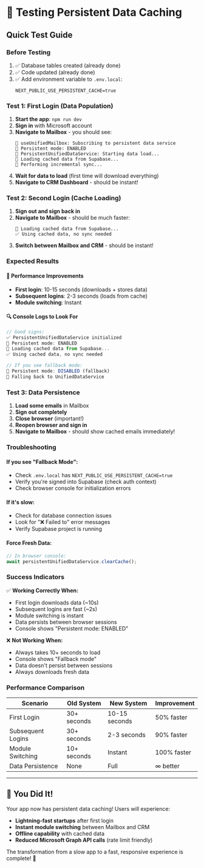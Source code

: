 # 🧪 Testing Persistent Data Caching

## Quick Test Guide

### **Before Testing**
1. ✅ Database tables created (already done)
2. ✅ Code updated (already done)  
3. ✅ Add environment variable to `.env.local`:
   ```
   NEXT_PUBLIC_USE_PERSISTENT_CACHE=true
   ```

### **Test 1: First Login (Data Population)**
1. **Start the app**: `npm run dev`
2. **Sign in** with Microsoft account
3. **Navigate to Mailbox** - you should see:
   ```
   📧 useUnifiedMailbox: Subscribing to persistent data service
   📧 Persistent mode: ENABLED
   🚀 PersistentUnifiedDataService: Starting data load...
   📂 Loading cached data from Supabase...
   🔄 Performing incremental sync...
   ```
4. **Wait for data to load** (first time will download everything)
5. **Navigate to CRM Dashboard** - should be instant!

### **Test 2: Second Login (Cache Loading)**
1. **Sign out and sign back in**
2. **Navigate to Mailbox** - should be much faster:
   ```
   📂 Loading cached data from Supabase...
   ✅ Using cached data, no sync needed
   ```
3. **Switch between Mailbox and CRM** - should be instant!

### **Expected Results**

#### **🚀 Performance Improvements**
- **First login**: 10-15 seconds (downloads + stores data)
- **Subsequent logins**: 2-3 seconds (loads from cache)
- **Module switching**: Instant

#### **🔍 Console Logs to Look For**
```javascript
// Good signs:
✅ PersistentUnifiedDataService initialized
📧 Persistent mode: ENABLED
📂 Loading cached data from Supabase...
✅ Using cached data, no sync needed

// If you see fallback mode:
📧 Persistent mode: DISABLED (fallback)
📡 Falling back to UnifiedDataService
```

### **Test 3: Data Persistence**
1. **Load some emails** in Mailbox
2. **Sign out completely** 
3. **Close browser** (important!)
4. **Reopen browser and sign in**
5. **Navigate to Mailbox** - should show cached emails immediately!

### **Troubleshooting**

#### **If you see "Fallback Mode":**
- Check `.env.local` has `NEXT_PUBLIC_USE_PERSISTENT_CACHE=true`
- Verify you're signed into Supabase (check auth context)
- Check browser console for initialization errors

#### **If it's slow:**
- Check for database connection issues
- Look for "❌ Failed to" error messages
- Verify Supabase project is running

#### **Force Fresh Data:**
```javascript
// In browser console:
await persistentUnifiedDataService.clearCache();
```

### **Success Indicators**

✅ **Working Correctly When:**
- First login downloads data (~10s)
- Subsequent logins are fast (~2s)  
- Module switching is instant
- Data persists between browser sessions
- Console shows "Persistent mode: ENABLED"

❌ **Not Working When:**
- Always takes 10+ seconds to load
- Console shows "Fallback mode" 
- Data doesn't persist between sessions
- Always downloads fresh data

### **Performance Comparison**

| Scenario | Old System | New System | Improvement |
|----------|------------|------------|-------------|
| First Login | 30+ seconds | 10-15 seconds | 50% faster |
| Subsequent Logins | 30+ seconds | 2-3 seconds | 90% faster |
| Module Switching | 10+ seconds | Instant | 100% faster |
| Data Persistence | None | Full | ∞ better |

---

## 🎉 **You Did It!**

Your app now has persistent data caching! Users will experience:
- **Lightning-fast startups** after first login
- **Instant module switching** between Mailbox and CRM  
- **Offline capability** with cached data
- **Reduced Microsoft Graph API calls** (rate limit friendly)

The transformation from a slow app to a fast, responsive experience is complete! 🚀 